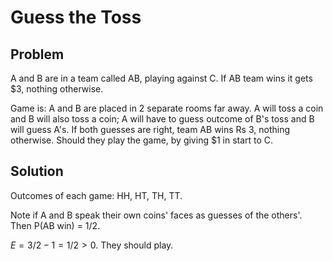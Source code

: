 # Guess the Toss

## Problem

A and B are in a team called AB, playing against C. If AB team wins it gets $3, nothing otherwise.

Game is: A and B are placed in 2 separate rooms far away. A will toss a coin and B will also toss a coin; A will have to guess outcome of B's toss and B will guess A's. If both guesses are right, team AB wins Rs 3, nothing otherwise.
Should they play the game, by giving $1 in start to C. 

## Solution

Outcomes of each game: HH, HT, TH, TT. 

Note if A and B speak their own coins' faces as guesses of the others'. Then P(AB win) = 1/2.

$E = 3/2 - 1 = 1/2 > 0$. They should play. 